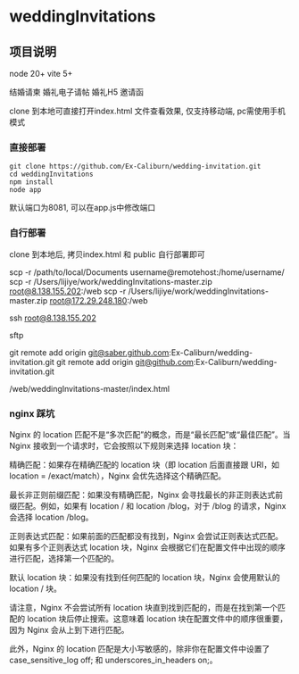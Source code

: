 # weddingInvitations

## 项目说明

node 20+
vite 5+

结婚请柬 婚礼电子请帖 婚礼H5 邀请函

clone 到本地可直接打开index.html 文件查看效果, 仅支持移动端, pc需使用手机模式

### 直接部署

```
git clone https://github.com/Ex-Caliburn/wedding-invitation.git
cd weddingInvitations
npm install
node app
```

默认端口为8081, 可以在app.js中修改端口

### 自行部署

clone 到本地后, 拷贝index.html 和 public 自行部署即可

scp -r /path/to/local/Documents username@remotehost:/home/username/
scp -r /Users/lijiye/work/weddingInvitations-master.zip  root@8.138.155.202:/web
scp -r /Users/lijiye/work/weddingInvitations-master.zip  root@172.29.248.180:/web

ssh root@8.138.155.202

sftp

git remote add origin <git@saber.github.com>:Ex-Caliburn/wedding-invitation.git
git remote add origin <git@github.com>:Ex-Caliburn/wedding-invitation.git

/web/weddingInvitations-master/index.html

### nginx 踩坑

Nginx 的 location 匹配不是“多次匹配”的概念，而是“最长匹配”或“最佳匹配”。当 Nginx 接收到一个请求时，它会按照以下规则来选择 location 块：

精确匹配：如果存在精确匹配的 location 块（即 location 后面直接跟 URI，如 location = /exact/match），Nginx 会优先选择这个精确匹配。

最长非正则前缀匹配：如果没有精确匹配，Nginx 会寻找最长的非正则表达式前缀匹配。例如，如果有 location / 和 location /blog，对于 /blog 的请求，Nginx 会选择 location /blog。

正则表达式匹配：如果前面的匹配都没有找到，Nginx 会尝试正则表达式匹配。如果有多个正则表达式 location 块，Nginx 会根据它们在配置文件中出现的顺序进行匹配，选择第一个匹配的。

默认 location 块：如果没有找到任何匹配的 location 块，Nginx 会使用默认的 location / 块。

请注意，Nginx 不会尝试所有 location 块直到找到匹配的，而是在找到第一个匹配的 location 块后停止搜索。这意味着 location 块在配置文件中的顺序很重要，因为 Nginx 会从上到下进行匹配。

此外，Nginx 的 location 匹配是大小写敏感的，除非你在配置文件中设置了 case_sensitive_log off; 和 underscores_in_headers on;。
